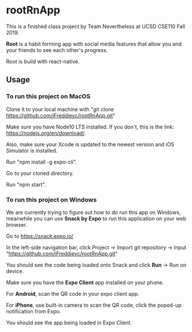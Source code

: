 # rootRnApp

This is a finished class project by Team Nevertheless at UCSD CSE110 Fall 2019. 

**Root**  is a habit forming app with social media features that allow you and your friends to see each other's progress.

Root is build with react-native.

## Usage

### To run this project on MacOS

Clone it to your local machine with "git clone https://github.com/iFreddieyc/rootRnApp.git"

Make sure you have Node10 LTS installed. If you don't, this is the link: https://nodejs.org/en/download/.

Also, make sure your Xcode is updated to the newest version and iOS Simulator is installed.

Run "npm install -g expo-cli".

Go to your cloned directory.

Run "npm start".

### To run this project on Windows

We are currently trying to figure out how to do run this app on Windows, meanwhile you can use **Snack by Expo** to run this application on your web browser.

Go to https://snack.expo.io/

In the left-side navigation bar, click Project -> Import git repository -> Input "https://github.com/iFreddieyc/rootRnApp.git"

You should see the code being loaded onto Snack and click **Run** -> Run on device.

Make sure you have the **Expo Client** app installed on your phone.

For **Android**, scan the QR code in your expo client app.

For **iPhone**, use built-in camera to scan the QR code, click the poped-up notification from Expo.

You should see the app being loaded in Expo Client.
